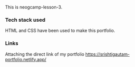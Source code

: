 This is neogcamp-lesson-3. 
### Tech stack used
HTML and CSS have been used to make this portfolio.
### Links
Attaching the direct link of my portfolio https://srishtigautam-portfolio.netlify.app/
